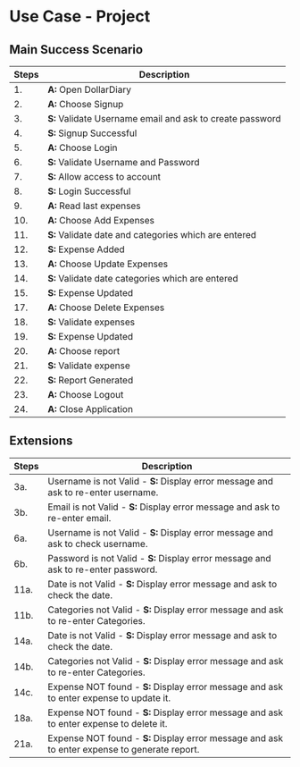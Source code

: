 # Use Case - Project

## Main Success Scenario

| Steps | Description                                         |
|-------|-----------------------------------------------------|
| 1.    | **A:** Open DollarDiary                             |
| 2.    | **A:** Choose Signup                                |
| 3.    | **S:** Validate Username email and ask to create password |
| 4.    | **S:** Signup Successful                            |
| 5.    | **A:** Choose Login                                 |
| 6.    | **S:** Validate Username and Password               |
| 7.    | **S:** Allow access to account                      |
| 8.    | **S:** Login Successful                             |
| 9.    | **A:** Read last expenses                           |
| 10.   | **A:** Choose Add Expenses                          |
| 11.   | **S:** Validate date and categories which are entered |
| 12.   | **S:** Expense Added                                |
| 13.   | **A:** Choose Update Expenses                       |
| 14.   | **S:** Validate date categories which are entered   |
| 15.   | **S:** Expense Updated                              |
| 17.   | **A:** Choose Delete Expenses                       |
| 18.   | **S:** Validate expenses                            |
| 19.   | **S:** Expense Updated                              |
| 20.   | **A:** Choose report                                |
| 21.   | **S:** Validate expense                             |
| 22.   | **S:** Report Generated                             |
| 23.   | **A:** Choose Logout                                |
| 24.   | **A:** Close Application                            |

## Extensions

| Steps | Description                                                                 |
|-------|-----------------------------------------------------------------------------|
| 3a.   | Username is not Valid - **S:** Display error message and ask to re-enter username. |
| 3b.   | Email is not Valid - **S:** Display error message and ask to re-enter email.       |
| 6a.   | Username is not Valid - **S:** Display error message and ask to check username.    |
| 6b.   | Password is not Valid - **S:** Display error message and ask to re-enter password. |
| 11a.  | Date is not Valid - **S:** Display error message and ask to check the date.        |
| 11b.  | Categories not Valid - **S:** Display error message and ask to re-enter Categories.|
| 14a.  | Date is not Valid - **S:** Display error message and ask to check the date.        |
| 14b.  | Categories not Valid - **S:** Display error message and ask to re-enter Categories.|
| 14c.  | Expense NOT found - **S:** Display error message and ask to enter expense to update it.|
| 18a.  | Expense NOT found - **S:** Display error message and ask to enter expense to delete it.|
| 21a.  | Expense NOT found - **S:** Display error message and ask to enter expense to generate report.|
